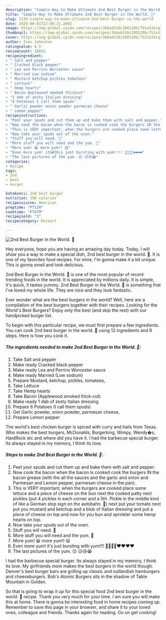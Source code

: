 ```yaml
---
description: "Simple Way to Make Ultimate 2nd Best Burger in the World. 🙂"
title: "Simple Way to Make Ultimate 2nd Best Burger in the World. 🙂"
slug: 1235-simple-way-to-make-ultimate-2nd-best-burger-in-the-world
date: 2020-08-01T22:40:21.200Z
image: https://img-global.cpcdn.com/recipes/3b6ab518c280120b/751x532cq70/2nd-best-burger-in-the-world-🙂-recipe-main-photo.jpg
thumbnail: https://img-global.cpcdn.com/recipes/3b6ab518c280120b/751x532cq70/2nd-best-burger-in-the-world-🙂-recipe-main-photo.jpg
cover: https://img-global.cpcdn.com/recipes/3b6ab518c280120b/751x532cq70/2nd-best-burger-in-the-world-🙂-recipe-main-photo.jpg
author: Ivan Johnston
ratingvalue: 4.5
reviewcount: 18852
recipeingredient:
- " Salt and pepper"
- " Cracked black pepper"
- " Lea and Perrins Worcester sauce"
- " Married Low sodium"
- " Mustard ketchup pickles tomatoes"
- " Lettuce"
- " Hemp hearts"
- " Bacon Applewood smoked thickcut"
- "1 dab of zesty Italian dressing"
- "6 Potatoes I call them spuds"
- " Garlic powder onion powder parmesan cheese"
- " Lemon pepper"
recipeinstructions:
- "Peel your spuds and cut them up and bake them with salt and pepper."
- "Now cook the bacon when the bacon is cooked cook the burgers IN the bacon grease (with the all the sauces and the garlic and onion and Parmesan and Lemon pepper, parmesan cheese in the pan)."
- "This is VERY important, when the burgers are cooked place some lettuce and a piece of cheese on the bun next the cooked patty next pickles (put 4 pickles in each corner and a 5th. Pickle in the middle kind of like a German stop sign on the autobahn. 🙂) next put your tomato next put you mustard and ketchup and a blob of Italian dressing and put a piece of cheese on top and now for you bun and sprinkler some hemp hearts on top."
- "Now take your spuds out of the oven."
- "Stuff you will need. 🙂"
- "More stuff you will need and the yum. 🙂"
- "More yum! 😀 more yum!! 😃"
- "Even more yum! it&#39;s just bursting with yum!!!! 🙂🙂🙂🙂❤❤❤❤"
- "The last pictures of the yum. 😔 😥😢😭"
categories:
- Recipe
tags:
- 2nd
- best
- burger

katakunci: 2nd best burger 
nutrition: 199 calories
recipecuisine: American
preptime: "PT11M"
cooktime: "PT47M"
recipeyield: "3"
recipecategory: Dessert

---
```



![2nd Best Burger in the World. 🙂](https://img-global.cpcdn.com/recipes/3b6ab518c280120b/751x532cq70/2nd-best-burger-in-the-world-🙂-recipe-main-photo.jpg)

Hey everyone, hope you are having an amazing day today. Today, I will show you a way to make a special dish, 2nd best burger in the world. 🙂. It is one of my favorites food recipes. For mine, I'm gonna make it a bit unique. This is gonna smell and look delicious.

2nd Best Burger in the World. 🙂 is one of the most popular of recent trending foods in the world. It is appreciated by millions daily. It is simple, it's quick, it tastes yummy. 2nd Best Burger in the World. 🙂 is something that I've loved my whole life. They are nice and they look fantastic.

Ever wonder what are the best burgers in the world? Well, here are a compilation of the best burgers together with their recipes. Looking for the World&#39;s Best Burgers? Enjoy only the best (and skip the rest) with our handpicked burger list.


To begin with this particular recipe, we must first prepare a few ingredients. You can cook 2nd best burger in the world. 🙂 using 12 ingredients and 9 steps. Here is how you cook it.

<!--inarticleads1-->

##### The ingredients needed to make 2nd Best Burger in the World. 🙂:

1. Take  Salt and pepper
1. Make ready  Cracked black pepper
1. Make ready  Lea and Perrins Worcester sauce
1. Make ready  Married (Low sodium)
1. Prepare  Mustard, ketchup, pickles, tomatoes,
1. Take  Lettuce
1. Take  Hemp hearts
1. Take  Bacon (Applewood smoked thick-cut)
1. Make ready 1 dab of zesty Italian dressing
1. Prepare 6 Potatoes (I call them spuds)
1. Get  Garlic powder, onion powder, parmesan cheese,
1. Prepare  Lemon pepper


The world&#39;s best chicken burger is spiced with curry and hails from Texas. Who makes the best burgers, McDonalds, Burgerking, Wimpy, Wendy�s, HardRock etc and where did you have it. I had the barbecue special burger. Its always stayed in my memory, I think its love. 

<!--inarticleads2-->

##### Steps to make 2nd Best Burger in the World. 🙂:

1. Peel your spuds and cut them up and bake them with salt and pepper.
1. Now cook the bacon when the bacon is cooked cook the burgers IN the bacon grease (with the all the sauces and the garlic and onion and Parmesan and Lemon pepper, parmesan cheese in the pan).
1. This is VERY important, when the burgers are cooked place some lettuce and a piece of cheese on the bun next the cooked patty next pickles (put 4 pickles in each corner and a 5th. Pickle in the middle kind of like a German stop sign on the autobahn. 🙂) next put your tomato next put you mustard and ketchup and a blob of Italian dressing and put a piece of cheese on top and now for you bun and sprinkler some hemp hearts on top.
1. Now take your spuds out of the oven.
1. Stuff you will need. 🙂
1. More stuff you will need and the yum. 🙂
1. More yum! 😀 more yum!! 😃
1. Even more yum! it&#39;s just bursting with yum!!!! 🙂🙂🙂🙂❤❤❤❤
1. The last pictures of the yum. 😔 😥😢😭


I had the barbecue special burger. Its always stayed in my memory, I think its love. My girlfriends mom makes the best burgers in the world though. Denver&#39;s best burger bars are grilling up classic and outlandish hamburgers and cheeseburgers. Bob&#39;s Atomic Burgers sits in the shadow of Table Mountain in Golden. 

So that is going to wrap it up for this special food 2nd best burger in the world. 🙂 recipe. Thank you very much for your time. I am sure you will make this at home. There is gonna be interesting food in home recipes coming up. Remember to save this page in your browser, and share it to your loved ones, colleague and friends. Thanks again for reading. Go on get cooking!
